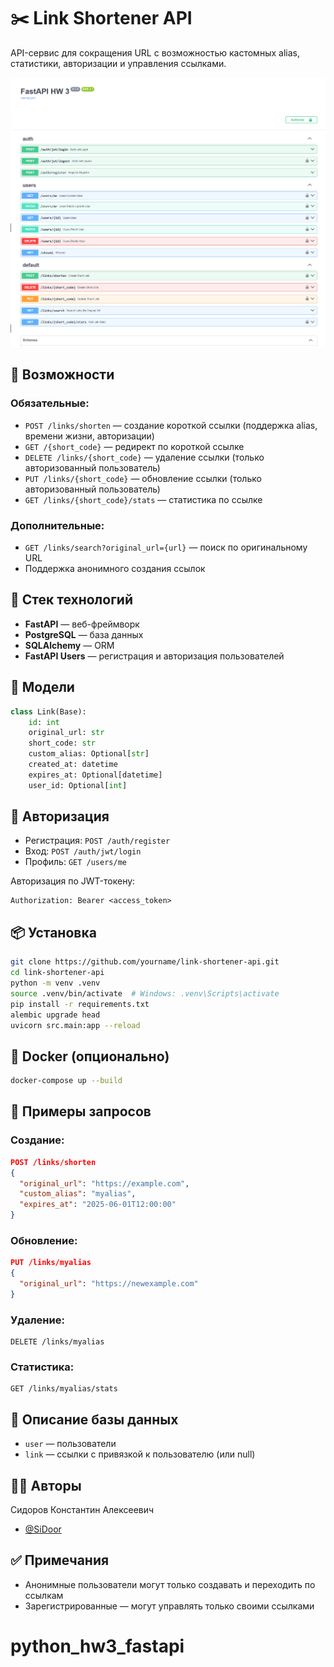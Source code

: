 # ✂️ Link Shortener API

API-сервис для сокращения URL с возможностью кастомных alias, статистики, авторизации и управления ссылками.

![img.png](img.png)

## 🚀 Возможности

### Обязательные:
- `POST /links/shorten` — создание короткой ссылки (поддержка alias, времени жизни, авторизации)
- `GET /{short_code}` — редирект по короткой ссылке
- `DELETE /links/{short_code}` — удаление ссылки (только авторизованный пользователь)
- `PUT /links/{short_code}` — обновление ссылки (только авторизованный пользователь)
- `GET /links/{short_code}/stats` — статистика по ссылке

### Дополнительные:
- `GET /links/search?original_url={url}` — поиск по оригинальному URL
- Поддержка анонимного создания ссылок

## 🧠 Стек технологий
- **FastAPI** — веб-фреймворк
- **PostgreSQL** — база данных
- **SQLAlchemy** — ORM
- **FastAPI Users** — регистрация и авторизация пользователей

## 📝 Модели
```python
class Link(Base):
    id: int
    original_url: str
    short_code: str
    custom_alias: Optional[str]
    created_at: datetime
    expires_at: Optional[datetime]
    user_id: Optional[int]
```

## 🔐 Авторизация
- Регистрация: `POST /auth/register`
- Вход: `POST /auth/jwt/login`
- Профиль: `GET /users/me`

Авторизация по JWT-токену:
```http
Authorization: Bearer <access_token>
```

## 📦 Установка
```bash
git clone https://github.com/yourname/link-shortener-api.git
cd link-shortener-api
python -m venv .venv
source .venv/bin/activate  # Windows: .venv\Scripts\activate
pip install -r requirements.txt
alembic upgrade head
uvicorn src.main:app --reload
```

## 🐳 Docker (опционально)
```bash
docker-compose up --build
```

## 🧪 Примеры запросов

### Создание:
```json
POST /links/shorten
{
  "original_url": "https://example.com",
  "custom_alias": "myalias",
  "expires_at": "2025-06-01T12:00:00"
}
```

### Обновление:
```json
PUT /links/myalias
{
  "original_url": "https://newexample.com"
}
```

### Удаление:
```http
DELETE /links/myalias
```

### Статистика:
```http
GET /links/myalias/stats
```

## 📄 Описание базы данных
- `user` — пользователи
- `link` — ссылки с привязкой к пользователю (или null)

## 👨‍💻 Авторы
  Сидоров Константин Алексеевич
- [@SiDoor](https://github.com/sidorov-ka)

## ✅ Примечания
- Анонимные пользователи могут только создавать и переходить по ссылкам
- Зарегистрированные — могут управлять только своими ссылками

# python_hw3_fastapi